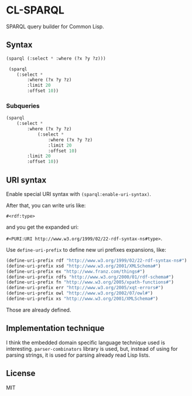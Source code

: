 # CL-SPARQL

SPARQL query builder for Common Lisp.

## Syntax

```lisp
(sparql (:select * :where (?x ?y ?z)))
```

```lisp
 (sparql 
    (:select *
        :where (?x ?y ?z)
        :limit 20
        :offset 10))
```

### Subqueries

```lisp
(sparql 
    (:select *
        :where (?x ?y ?z)
            (:select *
                :where (?x ?y ?z)
                :limit 20
                :offset 10)
        :limit 20
        :offset 10))
``` 

## URI syntax

Enable special URI syntax with `(sparql:enable-uri-syntax)`.

After that, you can write uris like:

`#<rdf:type>`

and you get the expanded uri:

`#<PURI:URI http://www.w3.org/1999/02/22-rdf-syntax-ns#type>`.

Use `define-uri-prefix` to define new uri prefixes expansions, like:

```lisp
(define-uri-prefix rdf "http://www.w3.org/1999/02/22-rdf-syntax-ns#")
(define-uri-prefix xsd "http://www.w3.org/2001/XMLSchema#")
(define-uri-prefix ex "http://www.franz.com/things#")  
(define-uri-prefix rdfs "http://www.w3.org/2000/01/rdf-schema#")  
(define-uri-prefix fn "http://www.w3.org/2005/xpath-functions#") 
(define-uri-prefix err "http://www.w3.org/2005/xqt-errors#")  
(define-uri-prefix owl "http://www.w3.org/2002/07/owl#")  
(define-uri-prefix xs "http://www.w3.org/2001/XMLSchema#")
```

Those are already defined.


## Implementation technique

I think the embedded domain specific language technique used is interesting. `parser-combinators` library is used, but, instead of using for parsing strings, it is used for parsing already read Lisp lists.

## License

MIT

